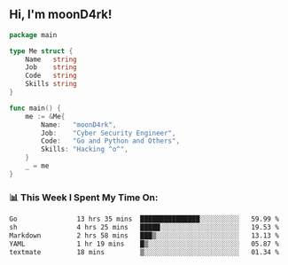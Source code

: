 <h2> Hi, I'm moonD4rk!</h2>

```go
package main

type Me struct {
	Name   string
	Job    string
	Code   string
	Skills string
}

func main() {
	me := &Me{
		Name:   "moonD4rk",
		Job:    "Cyber Security Engineer",
		Code:   "Go and Python and Others",
		Skills: "Hacking ^o^",
	}
	_ = me
}
```

<h3>📊 This Week I Spent My Time On:</h3>
<!-- <img align='right' src="https://github-readme-stats.vercel.app/api?username=moond4rk&show_icons=true&theme=radical", width="300" height="150"> -->

<!--START_SECTION:waka-->

```txt
Go               13 hrs 35 mins  ███████████████░░░░░░░░░░   59.99 %
sh               4 hrs 25 mins   █████░░░░░░░░░░░░░░░░░░░░   19.53 %
Markdown         2 hrs 58 mins   ███▒░░░░░░░░░░░░░░░░░░░░░   13.13 %
YAML             1 hr 19 mins    █▒░░░░░░░░░░░░░░░░░░░░░░░   05.87 %
textmate         18 mins         ▒░░░░░░░░░░░░░░░░░░░░░░░░   01.34 %
```

<!--END_SECTION:waka-->


